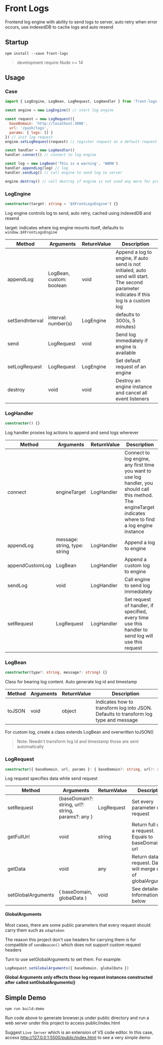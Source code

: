 # Front Logs

Frontend log engine with ability to send logs to server, auto retry when error occurs, use indexedDB to cache logs and auto resend

## Startup

`npm install --save front-logs`

> development require Node >= 14

## Usage

### Case

```javascript
import { LogEngine, LogBean, LogRequest, LogHandler } from 'front-logs'

const engine = new LogEngine() // start log engine

const request = new LogRequest({
  baseDomain: 'http://localhost:3000',
  url: '/push/logs',
  params: { logs: [] }
}) // init log request
engine.setLogRequest(request) // register request as a default request of engine

const handler = new LogHandler()
handler.connect() // connect to log engine

const log = new LogBean('This is a warning', 'WARN')
handler.appendLog(log) // log
handler.sendLog() // call engine to send log to server

engine.destroy() // call destroy if engine is not used any more for preventing memory leaks
```

### LogEngine

```typescript
constructor(target: string = '$XFrontLogsEngine') {}
```

Log engine controls log to send, auto retry, cached using indexedDB and resend

target: indicates where log engine mounts itself, defaults to `window.$XFrontLogsEngine`

| Method | Arguments | ReturnValue | Description |
| --- | --- | --- | --- |
| appendLog | LogBean, custom: boolean | void | Append a log to engine, if auto send is not initialed, auto send will start. The second parameter indicates if this log is a custom log |
| setSendInterval | interval: number(s) | LogEngine | defaults to 300(s, 5 minutes) |
| send | LogRequest | void | Send log immediately if engine is available |
| setLogRequest | LogRequest | LogEngine | Set default request of an engine |
| destroy | void | void | Destroy an engine instance and cancel all event listeners |

### LogHandler

```typescript
constructor() {}
```

Log handler proxies log actions to append and send logs wherever

| Method | Arguments | ReturnValue | Description |
| --- | --- | --- | --- |
| connect | engineTarget | LogHandler | Connect to log engine, any first time you want to use log handler, you should call this method. The engineTarget indicates where to find a log engine instance |
| appendLog | message: string, type: string | LogHandler | Append a log to engine |
| appendCustomLog | LogBean | LogHandler | Append a custom log to engine |
| sendLog | void | LogHandler | Call engine to send log immediately |
| setRequest | LogRequest | LogHandler | Set request of handler, if specified, every time use this handler to send log will use this request |

### LogBean

```typescript
constructor(type?: string, message?: string) {}
```

Class for bearing log content. Auto generate log id and timestamp

| Method | Arguments | ReturnValue | Description |
| --- | --- | --- | --- |
| toJSON | void | object | Indicates how to transform log into JSON. Defaults to transform log type and message |

For custom log, create a class extends LogBean and overwritten toJSON()

> Note: Needn't transform log id and timestamp those are sent automatically

### LogRequest

```typescript
constructor({ baseDomain, url, params }: { baseDomain?: string, url?: string, params?: any }) {}
```

Log request specifies data while send request

| Method | Arguments | ReturnValue | Description |
| --- | --- | --- | --- |
| setRequest | {baseDomain?: string, url?: string, params?: any } | LogRequest | Set every parameter of request |
| getFullUrl | void | string | Return full url of a request. Equals to baseDomain + url |
| getData | void | any | Return data of request. Data will merge data of globalArguments |
| setGlobalArguments | { baseDomain, globalData } | void | See detailed Information below |

#### GlobalArguments

Most cases, there are some public parameters that every request should carry them such as `xdaptoken`

The reason this project don't use headers for carrying them is for compatible of `sendBeacon()` which does not support custom request headers

Turn to use setGlobalArguments to set them. For example:

```javascript
LogRequest.setGlobalArguments({ baseDomain, globalData })
```

**Global Arguments only effects those log request instances constructed after called setGlobalArguments()**

## Simple Demo

```shell
npm run build:demo
```

Run code above to generate browser.js under public directory and run a web server under this project to access public/index.html

Suggest `Live Server` which is an extension of VS code editor. In this case, access http://127.0.0.1:5500/public/index.html to see a very simple demo
